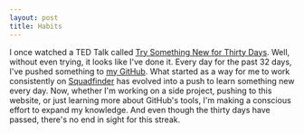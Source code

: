 ```yaml
---
layout: post
title: Habits
---
```

I once watched a TED Talk called [Try Something New for Thirty Days](http://www.ted.com/talks/matt_cutts_try_something_new_for_30_days?language=en). Well, without even trying, it looks like I've done it. Every day for the past 32 days, I've pushed something to [my GitHub](http://github.com/sophstad). What started as a way for me to work consistently on [Squadfinder](http://squadfinder.3005hacks.com) has evolved into a push to learn something new every day. Now, whether I'm working on a side project, pushing to this website, or just learning more about GitHub's tools, I'm making a conscious effort to expand my knowledge. And even though the thirty days have passed, there's no end in sight for this streak.